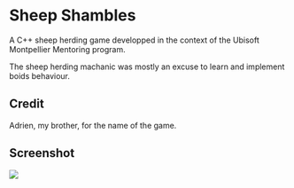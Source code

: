 # Sheep Shambles
A C++ sheep herding game developped in the context of the Ubisoft Montpellier Mentoring program.

The sheep herding machanic was mostly an excuse to learn and implement boids behaviour.

## Credit
 Adrien, my brother, for the name of the game.

## Screenshot
![](https://raw.githubusercontent.com/EFV0804/SheepShambles/main/screen_shot.PNG)

